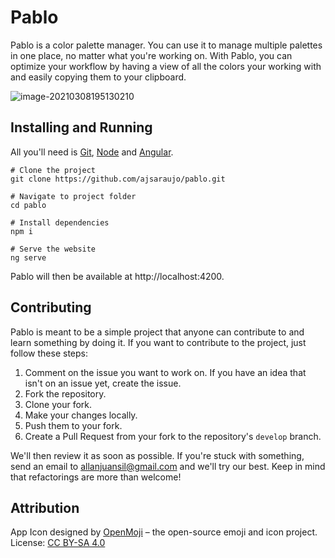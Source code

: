 # Pablo

Pablo is a color palette manager. You can use it to manage multiple palettes in one place, no matter what you're working on. With Pablo, you can optimize your workflow by having a view of all the colors your working with and easily copying them to your clipboard.

![image-20210308195130210](docs/app-screenshot.png)

## Installing and Running

All you'll need is [Git](https://git-scm.com/), [Node](https://nodejs.org/en/) and [Angular](https://angular.io/cli).

```
# Clone the project
git clone https://github.com/ajsaraujo/pablo.git

# Navigate to project folder
cd pablo

# Install dependencies
npm i

# Serve the website
ng serve
```

Pablo will then be available at http://localhost:4200.

## Contributing

Pablo is meant to be a simple project that anyone can contribute to and learn something by doing it. If you want to contribute to the project, just follow these steps:

1. Comment on the issue you want to work on. If you have an idea that isn't on an issue yet, create the issue.
2. Fork the repository.
3. Clone your fork.
4. Make your changes locally.
5. Push them to your fork.
6. Create a Pull Request from your fork to the repository's `develop` branch.

We'll then review it as soon as possible. If you're stuck with something, send an email to allanjuansil@gmail.com and we'll try our best. Keep in mind that refactorings are more than welcome!

## Attribution

App Icon designed by [OpenMoji](https://openmoji.org/) – the open-source emoji and icon project. License: [CC BY-SA 4.0](https://creativecommons.org/licenses/by-sa/4.0/#)
